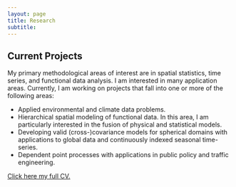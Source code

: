 ```yaml
---
layout: page
title: Research
subtitle:
---
```



## Current Projects

My primary methodological areas of interest are in spatial statistics, time series, and functional data analysis. I am interested in many application areas. Currently, I am working on projects that fall into one or more of the following areas:

- Applied environmental and climate data problems.
- Hierarchical spatial modeling of functional data. In this area, I am particularly interested in the fusion of physical and statistical models.
- Developing valid (cross-)covariance models for spherical domains with applications to global data and continuously indexed seasonal time-series.
- Dependent point processes with applications in public policy and traffic engineering.

[Click here my full CV.](https://philawhite.github.io/CV/)